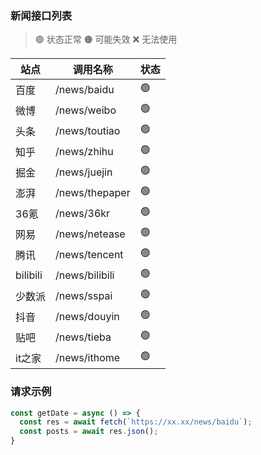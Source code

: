 ### 新闻接口列表

> 🟢 状态正常
> 🟠 可能失效
> ❌ 无法使用

| **站点** | **调用名称**   | **状态** |
| --------| --------------| --------|
| 百度     | /news/baidu   | 🟢      |
| 微博     | /news/weibo   | 🟢      |
| 头条     | /news/toutiao   | 🟢      |
| 知乎     | /news/zhihu   | 🟢      |
| 掘金     | /news/juejin   | 🟢      |
| 澎湃     | /news/thepaper   | 🟢      |
| 36氪     | /news/36kr   | 🟢      |
| 网易     | /news/netease   | 🟢      |
| 腾讯     | /news/tencent   | 🟢      |
| bilibili     | /news/bilibili   | 🟢      |
| 少数派     | /news/sspai   | 🟢      |
| 抖音     | /news/douyin   | 🟢      |
| 贴吧     | /news/tieba   | 🟢      |
| it之家     | /news/ithome   | 🟢      |

### 请求示例

```javascript
const getDate = async () => {
  const res = await fetch(`https://xx.xx/news/baidu`);
  const posts = await res.json();
}
```